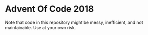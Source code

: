 # Advent Of Code 2018

Note that code in this repository might be messy, inefficient, and not maintainable. Use at your own risk.
